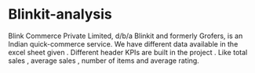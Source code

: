 # Blinkit-analysis
Blink Commerce Private Limited, d/b/a Blinkit and formerly Grofers, is an Indian quick-commerce service.
We have different data available in the excel sheet given .
Different header KPIs are built in the project . Like total sales , average sales , number of items and average rating. 
